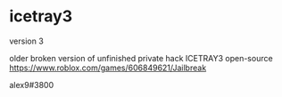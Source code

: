 # icetray3
version 3

older broken version of unfinished private hack ICETRAY3
open-source
https://www.roblox.com/games/606849621/Jailbreak

alex9#3800

